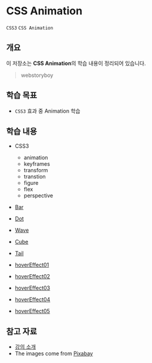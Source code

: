 # CSS Animation

`CSS3` `CSS Animation`

## 개요

이 저장소는 **CSS Animation**의 학습 내용이 정리되어 있습니다.

> webstoryboy

## 학습 목표
- `CSS3` 효과 중 Animation 학습

## 학습 내용
- CSS3
    - animation
    - keyframes
    - transform
    - transtion
    - figure
    - flex
    - perspective

- [Bar](https://hwahyeon.github.io/lecture_wb/CSS_Animation/CSSanime01.html)
- [Dot](https://hwahyeon.github.io/lecture_wb/CSS_Animation/CSSanime02.html)
- [Wave](https://hwahyeon.github.io/lecture_wb/CSS_Animation/CSSanime03.html)
- [Cube](https://hwahyeon.github.io/lecture_wb/CSS_Animation/CSSanime04.html)
- [Tail](https://hwahyeon.github.io/lecture_wb/CSS_Animation/CSSanime05.html)
- [hoverEffect01](https://hwahyeon.github.io/lecture_wb/CSS_Animation/CSSanime06.html)
- [hoverEffect02](https://hwahyeon.github.io/lecture_wb/CSS_Animation/CSSanime07.html)
- [hoverEffect03](https://hwahyeon.github.io/lecture_wb/CSS_Animation/CSSanime08.html)
- [hoverEffect04](https://hwahyeon.github.io/lecture_wb/CSS_Animation/CSSanime09.html)
- [hoverEffect05](https://hwahyeon.github.io/lecture_wb/CSS_Animation/CSSanime10.html)

## 참고 자료
- [강의 소개](https://www.youtube.com/playlist?list=PL4UVBBIc6giJS1MPfte_ay0FjXw_pmb_H)
- The images come from [Pixabay](https://pixabay.com/)
